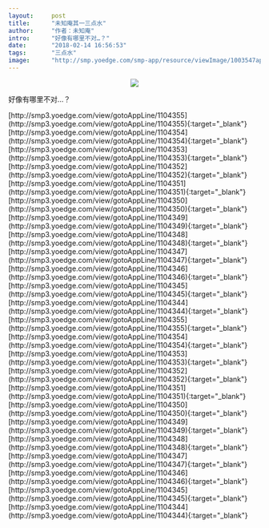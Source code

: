 ```yaml
---
layout:     post
title:      "未知庵其一三点水"
author:     "作者：未知庵"
intro:      "好像有哪里不对…？"
date:       "2018-02-14 16:56:53"
tags:       "三点水"
image:      "http://smp.yoedge.com/smp-app/resource/viewImage/1003547appline.png"
---
```

<div style="text-align: center">
<p><img src="http://smp.yoedge.com/smp-app/resource/viewImage/1003547appline.png"/></p>
</div>
<p class="post-meta">
<span>好像有哪里不对…？</span>
</p>
[http://smp3.yoedge.com/view/gotoAppLine/1104355](http://smp3.yoedge.com/view/gotoAppLine/1104355){:target="_blank"}
[http://smp3.yoedge.com/view/gotoAppLine/1104354](http://smp3.yoedge.com/view/gotoAppLine/1104354){:target="_blank"}
[http://smp3.yoedge.com/view/gotoAppLine/1104353](http://smp3.yoedge.com/view/gotoAppLine/1104353){:target="_blank"}
[http://smp3.yoedge.com/view/gotoAppLine/1104352](http://smp3.yoedge.com/view/gotoAppLine/1104352){:target="_blank"}
[http://smp3.yoedge.com/view/gotoAppLine/1104351](http://smp3.yoedge.com/view/gotoAppLine/1104351){:target="_blank"}
[http://smp3.yoedge.com/view/gotoAppLine/1104350](http://smp3.yoedge.com/view/gotoAppLine/1104350){:target="_blank"}
[http://smp3.yoedge.com/view/gotoAppLine/1104349](http://smp3.yoedge.com/view/gotoAppLine/1104349){:target="_blank"}
[http://smp3.yoedge.com/view/gotoAppLine/1104348](http://smp3.yoedge.com/view/gotoAppLine/1104348){:target="_blank"}
[http://smp3.yoedge.com/view/gotoAppLine/1104347](http://smp3.yoedge.com/view/gotoAppLine/1104347){:target="_blank"}
[http://smp3.yoedge.com/view/gotoAppLine/1104346](http://smp3.yoedge.com/view/gotoAppLine/1104346){:target="_blank"}
[http://smp3.yoedge.com/view/gotoAppLine/1104345](http://smp3.yoedge.com/view/gotoAppLine/1104345){:target="_blank"}
[http://smp3.yoedge.com/view/gotoAppLine/1104344](http://smp3.yoedge.com/view/gotoAppLine/1104344){:target="_blank"}
[http://smp3.yoedge.com/view/gotoAppLine/1104355](http://smp3.yoedge.com/view/gotoAppLine/1104355){:target="_blank"}
[http://smp3.yoedge.com/view/gotoAppLine/1104354](http://smp3.yoedge.com/view/gotoAppLine/1104354){:target="_blank"}
[http://smp3.yoedge.com/view/gotoAppLine/1104353](http://smp3.yoedge.com/view/gotoAppLine/1104353){:target="_blank"}
[http://smp3.yoedge.com/view/gotoAppLine/1104352](http://smp3.yoedge.com/view/gotoAppLine/1104352){:target="_blank"}
[http://smp3.yoedge.com/view/gotoAppLine/1104351](http://smp3.yoedge.com/view/gotoAppLine/1104351){:target="_blank"}
[http://smp3.yoedge.com/view/gotoAppLine/1104350](http://smp3.yoedge.com/view/gotoAppLine/1104350){:target="_blank"}
[http://smp3.yoedge.com/view/gotoAppLine/1104349](http://smp3.yoedge.com/view/gotoAppLine/1104349){:target="_blank"}
[http://smp3.yoedge.com/view/gotoAppLine/1104348](http://smp3.yoedge.com/view/gotoAppLine/1104348){:target="_blank"}
[http://smp3.yoedge.com/view/gotoAppLine/1104347](http://smp3.yoedge.com/view/gotoAppLine/1104347){:target="_blank"}
[http://smp3.yoedge.com/view/gotoAppLine/1104346](http://smp3.yoedge.com/view/gotoAppLine/1104346){:target="_blank"}
[http://smp3.yoedge.com/view/gotoAppLine/1104345](http://smp3.yoedge.com/view/gotoAppLine/1104345){:target="_blank"}
[http://smp3.yoedge.com/view/gotoAppLine/1104344](http://smp3.yoedge.com/view/gotoAppLine/1104344){:target="_blank"}


